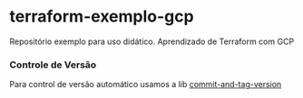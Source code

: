 # terraform-exemplo-gcp
Repositório exemplo para uso didático. Aprendizado de Terraform com GCP


### Controle de Versão
Para control de versão automático usamos a lib [commit-and-tag-version](https://github.com/absolute-version/commit-and-tag-version)